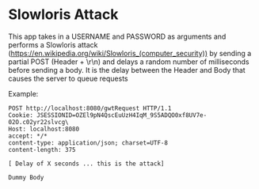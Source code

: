 # Slowloris Attack

This app takes in a USERNAME and PASSWORD as arguments
and performs a Slowloris attack (https://en.wikipedia.org/wiki/Slowloris_(computer_security))
by sending a partial POST (Header + \r\n) and delays a random number of milliseconds before sending
a body.  It is the delay between the Header and Body that causes the server to queue requests

Example:
```
POST http://localhost:8080/gwtRequest HTTP/1.1
Cookie: JSESSIONID=OZEl9pN4QscEuUzH4IqM_9S5ADQO0xf8UV7e-02O.c02yr22slvcg\
Host: localhost:8080
accept: */*
content-type: application/json; charset=UTF-8
content-length: 375

```

```
[ Delay of X seconds ... this is the attack]
```

```
Dummy Body
```